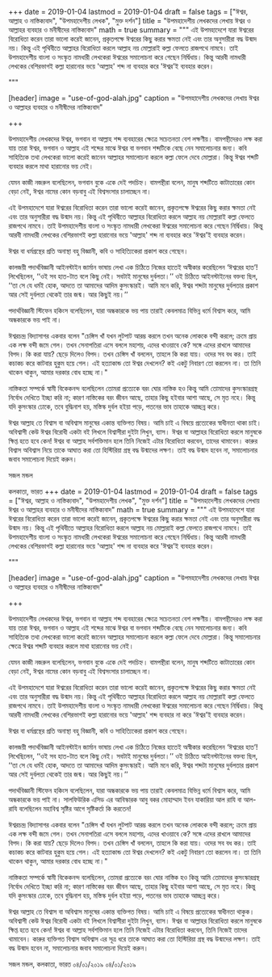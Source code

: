 +++
date = 2019-01-04
lastmod = 2019-01-04
draft = false
tags = ["ঈশ্বর, আল্লাহ ও নাস্তিক্যবাদ", "উপমহাদেশীয় লেখক", "মুক্ত দর্শন"]
title = "উপমহাদেশীয় লেখকদের লেখায় ঈশ্বর ও আল্লাহর ব্যবহার ও মনীষীদের নাস্তিক্যবাদ"
math = true
summary = """
এই উপমহাদেশে যারা ঈশ্বরের বিরোধিতা করেন তারা ভালো করেই জানেন, প্রকৃতপক্ষে ঈশ্বরের কিছু করার ক্ষমতা নেই এবং তার অনুসারীরা বদ্ধ উন্মাদ নয়। কিন্তু এই পৃথিবীতে আল্লাহর বিরোধিতা করলে আল্লাহ নয় মোল্লারাই কল্লা ফেলতে রাজপথে নামবে। তাই উপমহাদেশীয় বাংলা ও সংস্কৃত নামধারী লেখকেরা ঈশ্বরের সমালোচনা করে গেছেন নির্দ্বিধায়। কিন্তু আরবী নামধারী লেখকের বেশিরভাগই কল্লা হারানোর ভয়ে 'আল্লাহ' শব্দ না ব্যবহার করে 'ঈশ্বর'ই ব্যবহার করেন। 

"""

[header]
image = "use-of-god-alah.jpg"
caption = "উপমহাদেশীয় লেখকদের লেখায় ঈশ্বর ও আল্লাহর ব্যবহার ও মনীষীদের নাস্তিক্যবাদ"

+++

উপমহাদেশীয় লেখকদের ঈশ্বর, ভগবান বা আল্লাহ শব্দ ব্যবহারের ক্ষেত্রে সচেতনতা বেশ লক্ষণীয়। বামপন্থীদেরও লক্ষ করা যায় তারা ঈশ্বর, ভগবান ও আল্লাহ এই শব্দের মাঝে ঈশ্বর বা ভগবান শব্দটিকে বেছে নেন সমালোচনার জন্য। কবি সাহিত্যিক তথা লেখকেরা ভালো করেই জানেন আল্লাহর সমালোচনা করলে কল্লা ফেলে দেবে মোল্লারা। কিন্তু ঈশ্বর শব্দটি ব্যবহার করলে মাথা হারানোর ভয় নেই।

যেমন কাজী নজরুল বলেছিলেন, ভগবান বুকে একে দেই পদচিহ্ন। বামপন্থীরা বলেন, মানুষ শব্দটিতে কাটাতারের কোন বেড়া নেই, ঈশ্বর নামের কোন বড়বাবু এই বিশ্বসংসার চালাচ্ছেন না।

এই উপমহাদেশে যারা ঈশ্বরের বিরোধিতা করেন তারা ভালো করেই জানেন, প্রকৃতপক্ষে ঈশ্বরের কিছু করার ক্ষমতা নেই এবং তার অনুসারীরা বদ্ধ উন্মাদ নয়। কিন্তু এই পৃথিবীতে আল্লাহর বিরোধিতা করলে আল্লাহ নয় মোল্লারাই কল্লা ফেলতে রাজপথে নামবে। তাই উপমহাদেশীয় বাংলা ও সংস্কৃত নামধারী লেখকেরা ঈশ্বরের সমালোচনা করে গেছেন নির্দ্বিধায়। কিন্তু আরবী নামধারী লেখকের বেশিরভাগই কল্লা হারানোর ভয়ে 'আল্লাহ' শব্দ না ব্যবহার করে 'ঈশ্বর'ই ব্যবহার করেন।

ঈশ্বর বা ধর্মগ্রন্থের প্রতি অনাস্থা বহু বিজ্ঞানী, কবি ও সাহিত্যিকেরা প্রকাশ করে গেছেন।

কালজয়ী পদার্থবিজ্ঞানী আইনস্টাইন জার্মান ভাষায় লেখা এক চিঠিতে নিজের হাতেই অস্বীকার করেছিলেন ‘ঈশ্বরের হাত’! লিখেছিলেন, ‘‘ওই সব হাত-টাত বলে কিছু নেই। সবটাই মানুষের দুর্বলতা।’’ ওই চিঠিতে আইনস্টাইনের বক্তব্য ছিল, ‘‘তা সে যে ধর্মই হোক, আদতে তা আমাদের আদিম কুসংস্কারই। আমি মনে করি, ঈশ্বর শব্দটা মানুষের দুর্বলতার প্রকাশ আর সেই দুর্বলতা থেকেই তার জন্ম। আর কিছুই নয়।’’ 

পদার্থবিজ্ঞানী স্টিফেন হকিংস বলেছিলেন, যারা অন্ধকারকে ভয় পায় তারাই কেবলমাত্র বিভিন্ন ধর্মে বিশ্বাস করে, আমি অন্ধকারকে ভয় পাই না।

ঈশ্বরচন্দ্র বিদ্যাসাগর একবার বলেন "চেঙ্গিস খাঁ যখন লুটপাট আরম্ভ করলে তখন অনেক লোককে বন্দী করলে; ক্রমে প্রায় এক লক্ষ বন্দী জমে গেল। তখন সেনাপতিরা এসে বললে মহাশয়, এদের খাওয়াবে কে? সঙ্গে এদের রাখলে আমাদের বিপদ। কি করা যায়? ছেড়ে দিলেও বিপদ। তখন চেঙ্গিস খাঁ বললেন, তাহলে কি করা যায়। ওদের সব বধ কর। তাই কচাকচ করে কাটবার হুকুম হয়ে গেল। এই হত্যাকান্ড তো ঈশ্বর দেখলেন? কই একটু নিবারণ তো করলেন না। তা তিনি থাকেন থাকুন, আমার দরকার বোধ হচ্ছে না।"

নাস্তিকতা সম্পর্কে স্বামী বিকেকনন্দ বলেছিলেন তোমরা প্রত্যেকে বরং ঘোর নাস্তিক হও কিন্তু আমি তোমাদের কুসংস্কারগ্রস্থ নির্বোধ দেখিতে ইচ্ছা করি না; কারণ নাস্তিকের বরং জীবন আছে, তাহার কিছু হইবার আশা আছে, সে মৃত নহে। কিন্তু যদি কুসংস্কার ঢোকে, তবে বুদ্ধিনাশ হয়, মস্তিস্ক দুর্বল হইয়া পড়ে, পতনের ভাব তাহাকে আচ্ছন্ন করে।

ঈশ্বর আল্লাহ তে বিশ্বাস বা অবিশ্বাস মানুষের একান্ত ব্যক্তিগত বিষয়। আমি চাই এ বিষয়ে প্রত্যেকের স্বাধীনতা থাকা চাই। অবিশ্বাসী কেউ ঈশ্বর বিরোধী একটা বই লিখলে বিশ্বাসীরা দুইটা লিখুন, ব্যাস। ঈশ্বর বা আল্লাহর বিরোধিতা করলে মানুষকে ক্ষিপ্ত হতে হবে কেন! ঈশ্বর বা আল্লাহ সর্বশক্তিমান হলে তিনি নিজেই এটার বিরোধিতা করবেন, তাদের থামাবেন। কারুর বিশ্বাস অবিশ্বাস নিয়ে তাকে আঘাত করা তো হিস্টিরিয়া গ্রস্থ বদ্ধ উন্মাদের লক্ষণ। তাই বদ্ধ উন্মাদ হবেন না, সমালোচনার জবাব সমালোচনা দিয়েই করুন।

সজল মন্ডল

কলকাতা, ভারত
+++
date = 2019-01-04
lastmod = 2019-01-04
draft = false
tags = ["ঈশ্বর, আল্লাহ ও নাস্তিক্যবাদ", "উপমহাদেশীয় লেখক", "মুক্ত দর্শন"]
title = "উপমহাদেশীয় লেখকদের লেখায় ঈশ্বর ও আল্লাহর ব্যবহার ও মনীষীদের নাস্তিক্যবাদ"
math = true
summary = """
এই উপমহাদেশে যারা ঈশ্বরের বিরোধিতা করেন তারা ভালো করেই জানেন, প্রকৃতপক্ষে ঈশ্বরের কিছু করার ক্ষমতা নেই এবং তার অনুসারীরা বদ্ধ উন্মাদ নয়। কিন্তু এই পৃথিবীতে আল্লাহর বিরোধিতা করলে আল্লাহ নয় মোল্লারাই কল্লা ফেলতে রাজপথে নামবে। তাই উপমহাদেশীয় বাংলা ও সংস্কৃত নামধারী লেখকেরা ঈশ্বরের সমালোচনা করে গেছেন নির্দ্বিধায়। কিন্তু আরবী নামধারী লেখকের বেশিরভাগই কল্লা হারানোর ভয়ে 'আল্লাহ' শব্দ না ব্যবহার করে 'ঈশ্বর'ই ব্যবহার করেন। 

"""

[header]
image = "use-of-god-alah.jpg"
caption = "উপমহাদেশীয় লেখকদের লেখায় ঈশ্বর ও আল্লাহর ব্যবহার ও মনীষীদের নাস্তিক্যবাদ"

+++

উপমহাদেশীয় লেখকদের ঈশ্বর, ভগবান বা আল্লাহ শব্দ ব্যবহারের ক্ষেত্রে সচেতনতা বেশ লক্ষণীয়। বামপন্থীদেরও লক্ষ করা যায় তারা ঈশ্বর, ভগবান ও আল্লাহ এই শব্দের মাঝে ঈশ্বর বা ভগবান শব্দটিকে বেছে নেন সমালোচনার জন্য। কবি সাহিত্যিক তথা লেখকেরা ভালো করেই জানেন আল্লাহর সমালোচনা করলে কল্লা ফেলে দেবে মোল্লারা। কিন্তু সমালোচনার ক্ষেত্রে ঈশ্বর শব্দটি ব্যবহার করলে মাথা হারানোর ভয় নেই।

যেমন কাজী নজরুল বলেছিলেন, ভগবান বুকে একে দেই পদচিহ্ন। বামপন্থীরা বলেন, মানুষ শব্দটিতে কাটাতারের কোন বেড়া নেই, ঈশ্বর নামের কোন বড়বাবু এই বিশ্বসংসার চালাচ্ছেন না।

এই উপমহাদেশে যারা ঈশ্বরের বিরোধিতা করেন তারা ভালো করেই জানেন, প্রকৃতপক্ষে ঈশ্বরের কিছু করার ক্ষমতা নেই এবং তার অনুসারীরা বদ্ধ উন্মাদ নয়। কিন্তু এই পৃথিবীতে আল্লাহর বিরোধিতা করলে আল্লাহ নয় মোল্লারাই কল্লা ফেলতে রাজপথে নামবে। তাই উপমহাদেশীয় বাংলা ও সংস্কৃত নামধারী লেখকেরা ঈশ্বরের সমালোচনা করে গেছেন নির্দ্বিধায়। কিন্তু আরবী নামধারী লেখকের বেশিরভাগই কল্লা হারানোর ভয়ে 'আল্লাহ' শব্দ ব্যবহার না করে 'ঈশ্বর'ই ব্যবহার করেন।

ঈশ্বর বা ধর্মগ্রন্থের প্রতি অনাস্থা বহু বিজ্ঞানী, কবি ও সাহিত্যিকেরা প্রকাশ করে গেছেন।

কালজয়ী পদার্থবিজ্ঞানী আইনস্টাইন জার্মান ভাষায় লেখা এক চিঠিতে নিজের হাতেই অস্বীকার করেছিলেন ‘ঈশ্বরের হাত’! লিখেছিলেন, ‘‘ওই সব হাত-টাত বলে কিছু নেই। সবটাই মানুষের দুর্বলতা।’’ ওই চিঠিতে আইনস্টাইনের বক্তব্য ছিল, ‘‘তা সে যে ধর্মই হোক, আদতে তা আমাদের আদিম কুসংস্কারই। আমি মনে করি, ঈশ্বর শব্দটা মানুষের দুর্বলতার প্রকাশ আর সেই দুর্বলতা থেকেই তার জন্ম। আর কিছুই নয়।’’ 

পদার্থবিজ্ঞানী স্টিফেন হকিংস বলেছিলেন, যারা অন্ধকারকে ভয় পায় তারাই কেবলমাত্র বিভিন্ন ধর্মে বিশ্বাস করে, আমি অন্ধকারকে ভয় পাই না। সালফিউরিক এসিড এর আবিস্কারক আবু বকর মোহাম্মাদ ইবন যাকারিয়া আল রাযি বা আল-রাযি বলেছিলেন মহাবিশ্ব সৃষ্টির আগে সৃষ্টিকর্তা কি করতেন!

ঈশ্বরচন্দ্র বিদ্যাসাগর একবার বলেন "চেঙ্গিস খাঁ যখন লুটপাট আরম্ভ করলে তখন অনেক লোককে বন্দী করলে; ক্রমে প্রায় এক লক্ষ বন্দী জমে গেল। তখন সেনাপতিরা এসে বললে মহাশয়, এদের খাওয়াবে কে? সঙ্গে এদের রাখলে আমাদের বিপদ। কি করা যায়? ছেড়ে দিলেও বিপদ। তখন চেঙ্গিস খাঁ বললেন, তাহলে কি করা যায়। ওদের সব বধ কর। তাই কচাকচ করে কাটবার হুকুম হয়ে গেল। এই হত্যাকান্ড তো ঈশ্বর দেখলেন? কই একটু নিবারণ তো করলেন না। তা তিনি থাকেন থাকুন, আমার দরকার বোধ হচ্ছে না।"

নাস্তিকতা সম্পর্কে স্বামী বিকেকনন্দ বলেছিলেন, তোমরা প্রত্যেকে বরং ঘোর নাস্তিক হও কিন্তু আমি তোমাদের কুসংস্কারগ্রস্থ নির্বোধ দেখিতে ইচ্ছা করি না; কারণ নাস্তিকের বরং জীবন আছে, তাহার কিছু হইবার আশা আছে, সে মৃত নহে। কিন্তু যদি কুসংস্কার ঢোকে, তবে বুদ্ধিনাশ হয়, মস্তিস্ক দুর্বল হইয়া পড়ে, পতনের ভাব তাহাকে আচ্ছন্ন করে।

ঈশ্বর আল্লাহ তে বিশ্বাস বা অবিশ্বাস মানুষের একান্ত ব্যক্তিগত বিষয়। আমি চাই এ বিষয়ে প্রত্যেকের স্বাধীনতা থাকুক। অবিশ্বাসী কেউ ঈশ্বর বিরোধী একটা বই লিখলে বিশ্বাসীরা দুইটা লিখুন, ব্যাস। ঈশ্বর বা আল্লাহর বিরোধিতা করলে মানুষকে ক্ষিপ্ত হতে হবে কেন! ঈশ্বর বা আল্লাহ সর্বশক্তিমান হলে তিনি নিজেই এটার বিরোধিতা করবেন, তিনি নিজেই তাদের থামাবেন। কারুর ব্যক্তিগত বিশ্বাস অবিশ্বাস এর সূত্র ধরে তাকে আঘাত করা তো হিস্টিরিয়া গ্রস্থ বদ্ধ উন্মাদের লক্ষণ। তাই বদ্ধ উন্মাদ হবেন না, সমালোচনার জবাব সমালোচনা দিয়েই করুন।

সজল মন্ডল,
কলকাতা, ভারত
০৪/০১/২০১৯
০৪/০১/২০১৯
